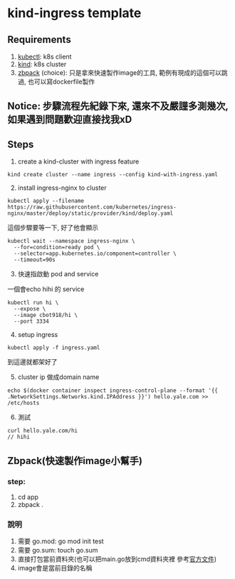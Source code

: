 # kind-ingress template

## Requirements
1. [kubectl](https://kubernetes.io/docs/tasks/tools/): k8s client
2. [kind](https://kind.sigs.k8s.io/): k8s cluster
2. [zbpack](https://github.com/zeabur/zbpack) (choice): 只是拿來快速製作image的工具, 範例有現成的這個可以跳過, 也可以寫dockerfile製作

## Notice: 步驟流程先紀錄下來, 還來不及嚴謹多測幾次, 如果遇到問題歡迎直接找我xD

## Steps
1. create a kind-cluster with ingress feature
```
kind create cluster --name ingress --config kind-with-ingress.yaml 
```

2. install ingress-nginx to cluster
```
kubectl apply --filename https://raw.githubusercontent.com/kubernetes/ingress-nginx/master/deploy/static/provider/kind/deploy.yaml
```
這個步驟要等一下, 好了他會顯示
```
kubectl wait --namespace ingress-nginx \
  --for=condition=ready pod \
  --selector=app.kubernetes.io/component=controller \
  --timeout=90s
```
3. 快速指啟動 pod and service

一個會echo hihi 的 service
```
kubectl run hi \
  --expose \
  --image cbot918/hi \
  --port 3334
```

4. setup ingress
```
kubectl apply -f ingress.yaml
```
到這邊就都架好了

5. cluster ip 做成domain name
```
echo $(docker container inspect ingress-control-plane --format '{{ .NetworkSettings.Networks.kind.IPAddress }}') hello.yale.com >> /etc/hosts
```

6. 測試
```
curl hello.yale.com/hi
// hihi
```

## Zbpack(快速製作image小幫手)
### step:
1. cd app
2. zbpack .
### 說明
1. 需要 go.mod:  go mod init test
2. 需要 go.sum:  touch go.sum
3. 直接打包當前資料夾(也可以把main.go放到cmd資料夾裡 參考[官方文件](https://zeabur.com/docs/zh-TW/guides/go))
4. image會是當前目錄的名稱